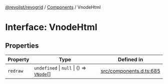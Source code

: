 [@revolist/revogrid](README.md) / [Components](Namespace.Components.md) / VnodeHtml

# Interface: VnodeHtml

## Properties

| Property | Type | Defined in |
| ------ | ------ | ------ |
| `redraw` | `undefined` \| `null` \| () => [`VNode`](Interface.VNode.md)[] | [src/components.d.ts:685](https://github.com/revolist/revogrid/blob/c4e80f786890231c76aca88d327b090657d3fbb9/src/components.d.ts#L685) |
